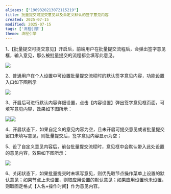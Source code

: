 ```yaml
---
aliases: ["1969320213072115219"]
title: 批量提交可提交意见以及自定义默认的签字意见内容
created: 2025-07-15
modified: 2025-07-15
tags: ['流程引擎']
theme: 流程引擎
---
```


1、【批量提交可提交意见】开启后，前端用户在批量提交流程后，会弹出签字意见框，输入意见，那么被批量提交的流程都会填写此意见。

![](29f5d3f8617b6597c9aea78af91ed62d.jpg)

2、普通用户在个人设置中可设置批量提交流程时的默认签字意见内容，功能设置入口如下图所示

![](2e901afec4da1c7e3c4a3962b0e57f70.jpg)

3、开启后可进行默认内容详细设置，点击【内容设置】弹出签字意见框页面，可填写意见内容，效果如下图所示：

![](7eab01299b7db52414e4ee823772ca8d.jpg)![](e7cc0f5d599431c14239d8b3e1ff549e.jpg)

4、开启状态下，如果自定义的意见内容为空，且未开启可提交意见或者批量提交窗口未填写意见，则批量提交后，签字意见内容显示为空；

5、设了自定义意见内容后，前台批量提交流程时，意见框中会默认带入此处设置的意见内容，效果如下图所示：

![](e7387865299fcd186d211ede1ccf52e1.jpg)

6、关闭状态下，如果批量提交时未填写意见，则优先取节点操作菜单上设置的默认意见；如果节点上未设置，则取应用设置的默认意见；如果应用设置也未设置，则取固定格式【人名+操作时间】作为意见内容。